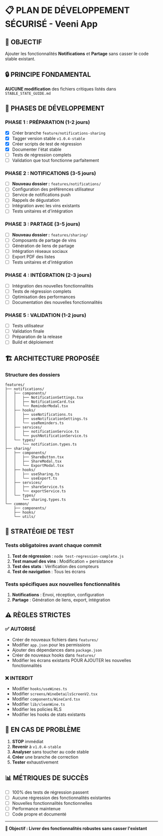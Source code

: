 # 📋 PLAN DE DÉVELOPPEMENT SÉCURISÉ - Veeni App

## 🎯 OBJECTIF
Ajouter les fonctionnalités **Notifications** et **Partage** sans casser le code stable existant.

## 🔒 PRINCIPE FONDAMENTAL
**AUCUNE modification** des fichiers critiques listés dans `STABLE_STATE_GUIDE.md`

## 📅 PHASES DE DÉVELOPPEMENT

### PHASE 1 : PRÉPARATION (1-2 jours)
- [x] Créer branche `feature/notifications-sharing`
- [x] Tagger version stable `v1.0.4-stable`
- [x] Créer scripts de test de régression
- [x] Documenter l'état stable
- [ ] Tests de régression complets
- [ ] Validation que tout fonctionne parfaitement

### PHASE 2 : NOTIFICATIONS (3-5 jours)
- [ ] **Nouveau dossier :** `features/notifications/`
- [ ] Configuration des préférences utilisateur
- [ ] Service de notifications push
- [ ] Rappels de dégustation
- [ ] Intégration avec les vins existants
- [ ] Tests unitaires et d'intégration

### PHASE 3 : PARTAGE (3-5 jours)
- [ ] **Nouveau dossier :** `features/sharing/`
- [ ] Composants de partage de vins
- [ ] Génération de liens de partage
- [ ] Intégration réseaux sociaux
- [ ] Export PDF des listes
- [ ] Tests unitaires et d'intégration

### PHASE 4 : INTÉGRATION (2-3 jours)
- [ ] Intégration des nouvelles fonctionnalités
- [ ] Tests de régression complets
- [ ] Optimisation des performances
- [ ] Documentation des nouvelles fonctionnalités

### PHASE 5 : VALIDATION (1-2 jours)
- [ ] Tests utilisateur
- [ ] Validation finale
- [ ] Préparation de la release
- [ ] Build et déploiement

## 🏗️ ARCHITECTURE PROPOSÉE

### Structure des dossiers
```
features/
├── notifications/
│   ├── components/
│   │   ├── NotificationSettings.tsx
│   │   ├── NotificationCard.tsx
│   │   └── ReminderModal.tsx
│   ├── hooks/
│   │   ├── useNotifications.ts
│   │   ├── useNotificationSettings.ts
│   │   └── useReminders.ts
│   ├── services/
│   │   ├── notificationService.ts
│   │   └── pushNotificationService.ts
│   └── types/
│       └── notification.types.ts
├── sharing/
│   ├── components/
│   │   ├── ShareButton.tsx
│   │   ├── ShareModal.tsx
│   │   └── ExportModal.tsx
│   ├── hooks/
│   │   ├── useSharing.ts
│   │   └── useExport.ts
│   ├── services/
│   │   ├── shareService.ts
│   │   └── exportService.ts
│   └── types/
│       └── sharing.types.ts
└── common/
    ├── components/
    ├── hooks/
    └── utils/
```

## 🧪 STRATÉGIE DE TEST

### Tests obligatoires avant chaque commit
1. **Test de régression** : `node test-regression-complete.js`
2. **Test manuel des vins** : Modification + persistance
3. **Test des stats** : Vérification des compteurs
4. **Test de navigation** : Tous les écrans

### Tests spécifiques aux nouvelles fonctionnalités
1. **Notifications** : Envoi, réception, configuration
2. **Partage** : Génération de liens, export, intégration

## ⚠️ RÈGLES STRICTES

### ✅ AUTORISÉ
- Créer de nouveaux fichiers dans `features/`
- Modifier `app.json` pour les permissions
- Ajouter des dépendances dans `package.json`
- Créer de nouveaux hooks dans `features/`
- Modifier les écrans existants POUR AJOUTER les nouvelles fonctionnalités

### ❌ INTERDIT
- Modifier `hooks/useWines.ts`
- Modifier `screens/WineDetailsScreenV2.tsx`
- Modifier `components/WineCard.tsx`
- Modifier `lib/cleanWine.ts`
- Modifier les policies RLS
- Modifier les hooks de stats existants

## 🚨 EN CAS DE PROBLÈME

1. **STOP** immédiat
2. **Revenir** à `v1.0.4-stable`
3. **Analyser** sans toucher au code stable
4. **Créer** une branche de correction
5. **Tester** exhaustivement

## 📊 MÉTRIQUES DE SUCCÈS

- [ ] 100% des tests de régression passent
- [ ] Aucune régression des fonctionnalités existantes
- [ ] Nouvelles fonctionnalités fonctionnelles
- [ ] Performance maintenue
- [ ] Code propre et documenté

---
**🎯 Objectif : Livrer des fonctionnalités robustes sans casser l'existant**
